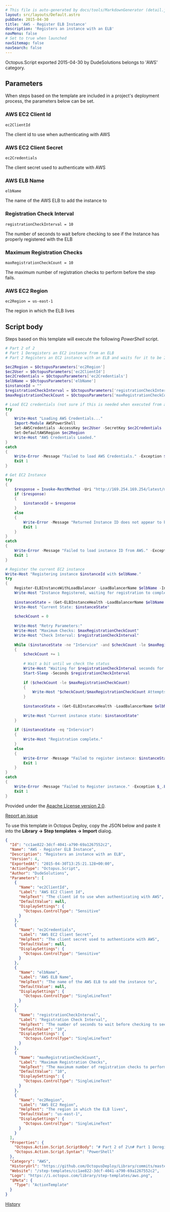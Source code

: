 ```yaml
---
# This file is auto-generated by docs/tools/MarkdownGenerator (detail.js)
layout: src/layouts/Default.astro
pubDate: 2015-04-30
title: 'AWS - Register ELB Instance'
description: 'Registers an instance with an ELB'
navMenu: false
# Set to true when launched
navSitemap: false
navSearch: false
---
```


Octopus.Script exported 2015-04-30 by DudeSolutions belongs to 'AWS' category.

## Parameters

When steps based on the template are included in a project's deployment process, the parameters below can be set.


<div class="param">

### AWS EC2 Client Id

`ec2ClientId`

The client id to use when authenticating with AWS

</div>
        
<div class="param">

### AWS EC2 Client Secret

`ec2Credentials`

The client secret used to authenticate with AWS

</div>
        
<div class="param">

### AWS ELB Name

`elbName`

The name of the AWS ELB to add the instance to

</div>
        
<div class="param">

### Registration Check Interval

`registrationCheckInterval = 10`

The number of seconds to wait before checking to see if the Instance has properly registered with the ELB

</div>
        
<div class="param">

### Maximum Registration Checks

`maxRegistrationCheckCount = 10`

The maximum number of registration checks to perform before the step fails.

</div>
        
<div class="param">

### AWS EC2 Region

`ec2Region = us-east-1`

The region in which the ELB lives

</div>
        

## Script body

Steps based on this template will execute the following *PowerShell* script.

```powershell
# Part 2 of 2
# Part 1 Deregisters an EC2 instance from an ELB
# Part 2 Registers an EC2 instance with an ELB and waits for it to be InService

$ec2Region = $OctopusParameters['ec2Region']
$ec2User = $OctopusParameters['ec2ClientId']
$ec2Credentials = $OctopusParameters['ec2Credentials']
$elbName = $OctopusParameters['elbName']
$instanceId = ""
$registrationCheckInterval = $OctopusParameters['registrationCheckInterval']
$maxRegistrationCheckCount = $OctopusParameters['maxRegistrationCheckCount']

# Load EC2 credentials (not sure if this is needed when executed from an EC2 box)
try
{
	Write-Host "Loading AWS Credentials..."
	Import-Module AWSPowerShell
	Set-AWSCredentials -AccessKey $ec2User -SecretKey $ec2Credentials
	Set-DefaultAWSRegion $ec2Region
	Write-Host "AWS Credentials Loaded."
}
catch
{
	Write-Error -Message "Failed to load AWS Credentials." -Exception $_.Exception
	Exit 1
}

# Get EC2 Instance
try
{
	$response = Invoke-RestMethod -Uri "http://169.254.169.254/latest/meta-data/instance-id" -Method Get
	if ($response)
	{
		$instanceId = $response
	}
	else
	{
		Write-Error -Message "Returned Instance ID does not appear to be valid"
		Exit 1
	}
}
catch
{
	Write-Error -Message "Failed to load instance ID from AWS." -Exception $_.Exception
	Exit 1
}

# Register the current EC2 instance
Write-Host "Registering instance $instanceId with $elbName."
try
{
	Register-ELBInstanceWithLoadBalancer -LoadBalancerName $elbName -Instance $instanceId
	Write-Host "Instance Registered, waiting for registration to complete."
	
	$instanceState = (Get-ELBInstanceHealth -LoadBalancerName $elbName -Instance $instanceId).State
	Write-Host "Current State: $instanceState"
	
	$checkCount = 0
	
	Write-Host "Retry Parameters:"
	Write-Host "Maximum Checks: $maxRegistrationCheckCount"
	Write-Host "Check Interval: $registrationCheckInterval"
	
	While ($instanceState -ne "InService" -and $checkCount -le $maxRegistrationCheckCount)
	{	
		$checkCount += 1
		
		# Wait a bit until we check the status
		Write-Host "Waiting for $registrationCheckInterval seconds for instance to register"
		Start-Sleep -Seconds $registrationCheckInterval
		
		if ($checkCount -le $maxRegistrationCheckCount)
		{
			Write-Host "$checkCount/$maxRegistrationCheckCount Attempts"
		}
		
		$instanceState = (Get-ELBInstanceHealth -LoadBalancerName $elbName -Instance $instanceId).State
		
		Write-Host "Current instance state: $instanceState"
	}
	
	if ($instanceState -eq "InService")
	{
		Write-Host "Registration complete."
	}
	else
	{
		Write-Error -Message "Failed to register instance: $instanceState"
		Exit 1
	}
}
catch
{
	Write-Error -Message "Failed to Register instance." -Exception $_.Exception
	Exit 1
}
```

Provided under the [Apache License version 2.0](https://github.com/OctopusDeploy/Library/blob/master/LICENSE.txt).

[Report an issue](https://github.com/OctopusDeploy/Library/issues/new?assignees=&labels=&projects=&template=bug-report.yml&title=Issue%20with%20AWS%20-%20Register%20ELB%20Instance&step-template=AWS%20-%20Register%20ELB%20Instance)

<div class="get-json">

To use this template in Octopus Deploy, copy the JSON below and paste it into the **Library → Step templates → Import** dialog.

```json
{
  "Id": "cc1ae822-3dcf-4041-a790-69a1267552c2",
  "Name": "AWS - Register ELB Instance",
  "Description": "Registers an instance with an ELB",
  "Version": 4,
  "ExportedAt": "2015-04-30T13:25:21.128+00:00",
  "ActionType": "Octopus.Script",
  "Author": "DudeSolutions",
  "Parameters": [
    {
      "Name": "ec2ClientId",
      "Label": "AWS EC2 Client Id",
      "HelpText": "The client id to use when authenticating with AWS",
      "DefaultValue": null,
      "DisplaySettings": {
        "Octopus.ControlType": "Sensitive"
      }
    },
    {
      "Name": "ec2Credentials",
      "Label": "AWS EC2 Client Secret",
      "HelpText": "The client secret used to authenticate with AWS",
      "DefaultValue": null,
      "DisplaySettings": {
        "Octopus.ControlType": "Sensitive"
      }
    },
    {
      "Name": "elbName",
      "Label": "AWS ELB Name",
      "HelpText": "The name of the AWS ELB to add the instance to",
      "DefaultValue": null,
      "DisplaySettings": {
        "Octopus.ControlType": "SingleLineText"
      }
    },
    {
      "Name": "registrationCheckInterval",
      "Label": "Registration Check Interval",
      "HelpText": "The number of seconds to wait before checking to see if the Instance has properly registered with the ELB",
      "DefaultValue": "10",
      "DisplaySettings": {
        "Octopus.ControlType": "SingleLineText"
      }
    },
    {
      "Name": "maxRegistrationCheckCount",
      "Label": "Maximum Registration Checks",
      "HelpText": "The maximum number of registration checks to perform before the step fails.",
      "DefaultValue": "10",
      "DisplaySettings": {
        "Octopus.ControlType": "SingleLineText"
      }
    },
    {
      "Name": "ec2Region",
      "Label": "AWS EC2 Region",
      "HelpText": "The region in which the ELB lives",
      "DefaultValue": "us-east-1",
      "DisplaySettings": {
        "Octopus.ControlType": "SingleLineText"
      }
    }
  ],
  "Properties": {
    "Octopus.Action.Script.ScriptBody": "# Part 2 of 2\n# Part 1 Deregisters an EC2 instance from an ELB\n# Part 2 Registers an EC2 instance with an ELB and waits for it to be InService\n\n$ec2Region = $OctopusParameters['ec2Region']\n$ec2User = $OctopusParameters['ec2ClientId']\n$ec2Credentials = $OctopusParameters['ec2Credentials']\n$elbName = $OctopusParameters['elbName']\n$instanceId = \"\"\n$registrationCheckInterval = $OctopusParameters['registrationCheckInterval']\n$maxRegistrationCheckCount = $OctopusParameters['maxRegistrationCheckCount']\n\n# Load EC2 credentials (not sure if this is needed when executed from an EC2 box)\ntry\n{\n\tWrite-Host \"Loading AWS Credentials...\"\n\tImport-Module AWSPowerShell\n\tSet-AWSCredentials -AccessKey $ec2User -SecretKey $ec2Credentials\n\tSet-DefaultAWSRegion $ec2Region\n\tWrite-Host \"AWS Credentials Loaded.\"\n}\ncatch\n{\n\tWrite-Error -Message \"Failed to load AWS Credentials.\" -Exception $_.Exception\n\tExit 1\n}\n\n# Get EC2 Instance\ntry\n{\n\t$response = Invoke-RestMethod -Uri \"http://169.254.169.254/latest/meta-data/instance-id\" -Method Get\n\tif ($response)\n\t{\n\t\t$instanceId = $response\n\t}\n\telse\n\t{\n\t\tWrite-Error -Message \"Returned Instance ID does not appear to be valid\"\n\t\tExit 1\n\t}\n}\ncatch\n{\n\tWrite-Error -Message \"Failed to load instance ID from AWS.\" -Exception $_.Exception\n\tExit 1\n}\n\n# Register the current EC2 instance\nWrite-Host \"Registering instance $instanceId with $elbName.\"\ntry\n{\n\tRegister-ELBInstanceWithLoadBalancer -LoadBalancerName $elbName -Instance $instanceId\n\tWrite-Host \"Instance Registered, waiting for registration to complete.\"\n\t\n\t$instanceState = (Get-ELBInstanceHealth -LoadBalancerName $elbName -Instance $instanceId).State\n\tWrite-Host \"Current State: $instanceState\"\n\t\n\t$checkCount = 0\n\t\n\tWrite-Host \"Retry Parameters:\"\n\tWrite-Host \"Maximum Checks: $maxRegistrationCheckCount\"\n\tWrite-Host \"Check Interval: $registrationCheckInterval\"\n\t\n\tWhile ($instanceState -ne \"InService\" -and $checkCount -le $maxRegistrationCheckCount)\n\t{\t\n\t\t$checkCount += 1\n\t\t\n\t\t# Wait a bit until we check the status\n\t\tWrite-Host \"Waiting for $registrationCheckInterval seconds for instance to register\"\n\t\tStart-Sleep -Seconds $registrationCheckInterval\n\t\t\n\t\tif ($checkCount -le $maxRegistrationCheckCount)\n\t\t{\n\t\t\tWrite-Host \"$checkCount/$maxRegistrationCheckCount Attempts\"\n\t\t}\n\t\t\n\t\t$instanceState = (Get-ELBInstanceHealth -LoadBalancerName $elbName -Instance $instanceId).State\n\t\t\n\t\tWrite-Host \"Current instance state: $instanceState\"\n\t}\n\t\n\tif ($instanceState -eq \"InService\")\n\t{\n\t\tWrite-Host \"Registration complete.\"\n\t}\n\telse\n\t{\n\t\tWrite-Error -Message \"Failed to register instance: $instanceState\"\n\t\tExit 1\n\t}\n}\ncatch\n{\n\tWrite-Error -Message \"Failed to Register instance.\" -Exception $_.Exception\n\tExit 1\n}",
    "Octopus.Action.Script.Syntax": "PowerShell"
  },
  "Category": "AWS",
  "HistoryUrl": "https://github.com/OctopusDeploy/Library/commits/master/step-templates//opt/buildagent/work/75443764cd38076d/step-templates/aws-register-elb-instance.json",
  "Website": "/step-templates/cc1ae822-3dcf-4041-a790-69a1267552c2",
  "Logo": "https://i.octopus.com/library/step-templates/aws.png",
  "$Meta": {
    "Type": "ActionTemplate"
  }
}
```

[History](https://github.com/OctopusDeploy/Library/commits/master/step-templates/https://github.com/OctopusDeploy/Library/commits/master/step-templates//opt/buildagent/work/75443764cd38076d/step-templates/aws-register-elb-instance.json)

</div>
